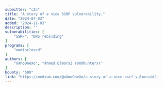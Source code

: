 ```yaml
---
submitter: "c2a"
title: "A story of a nice SSRF vulnerability."
date: "2024-07-03"
added: "2024-11-03"
description: ""
vulnerabilities: [
    "SSRF", "DNS rebinding"
]
programs: [
    "undisclosed"
]
authors: [
    "oXnoOneXo", "Ahmed Elmorsi (@0Xhunterx)"
]
bounty: "500"
link: "https://medium.com/@oXnoOneXo/a-story-of-a-nice-ssrf-vulnerability-51e16ff6a33f"
---
```




